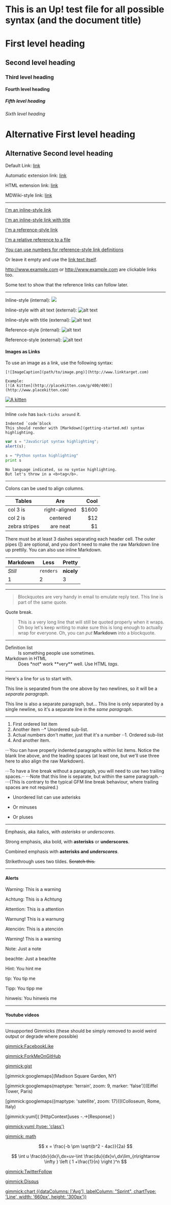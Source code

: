 # This is an Up! test file for all possible syntax (and the document title)

# First level heading

## Second level heading

### Third level heading

#### Fourth level heading

##### Fifth level heading

###### Sixth level heading

Alternative First level heading
===============================

Alternative Second level heading
--------------------------------


Default Link: [link](index.md)

Automatic extension link: [link](index)

HTML extension link: [link](index.html)

MDWiki-style link: [link](!#index.md)

----------------

[I'm an inline-style link](https://www.google.com)

[I'm an inline-style link with title](https://www.google.com "Google's Homepage")

[I'm a reference-style link][Arbitrary case-insensitive reference text]

[I'm a relative reference to a file](../LICENSE.txt)

[You can use numbers for reference-style link definitions][1]

Or leave it empty and use the [link text itself].

http://www.example.com or <http://www.example.com> are clickable links too.

Some text to show that the reference links can follow later.

[arbitrary case-insensitive reference text]: https://www.mozilla.org
[1]: http://slashdot.org
[link text itself]: http://www.reddit.com

****************

Inline-style (internal):
![](img/menu-sample-dropdown.png)

Inline-style with alt text (external): 
![alt text](https://github.com/adam-p/markdown-here/raw/master/src/common/images/icon48.png)

Inline-style with title (external): 
![alt text](https://github.com/adam-p/markdown-here/raw/master/src/common/images/icon48.png "Logo Title Text 1")

Reference-style (internal): 
![alt text][menu-dropdown]

Reference-style (external): 
![alt text][logo]

[logo]: https://github.com/adam-p/markdown-here/raw/master/src/common/images/icon48.png "Logo Title Text 2"
[menu-dropdown]: img/menu-sample-dropdown.png "Menu Dropdown Sample"

#### Images as Links

To use an image as a link, use the following syntax:

    [![ImageCaption](path/to/image.png)](http://www.linktarget.com)

    Example:
    [![A kitten](http://placekitten.com/g/400/400)](http://www.placekitten.com)

[![A kitten](http://placekitten.com/g/400/400)](http://www.placekitten.com)

----------------

Inline `code` has `back-ticks around` it.

    Indented `code`block
    This should render with [Markdown](getting-started.md) syntax highlighting.

```javascript
var s = "JavaScript syntax highlighting";
alert(s);
```
 
```python
s = "Python syntax highlighting"
print s
```
 
```
No language indicated, so no syntax highlighting. 
But let's throw in a <b>tag</b>.
```

****************

Colons can be used to align columns.

| Tables        | Are           | Cool  |
| ------------- |:-------------:| -----:|
| col 3 is      | right-aligned | $1600 |
| col 2 is      | centered      |   $12 |
| zebra stripes | are neat      |    $1 |

There must be at least 3 dashes separating each header cell.
The outer pipes (|) are optional, and you don't need to make the 
raw Markdown line up prettily. You can also use inline Markdown.

Markdown | Less | Pretty
--- | --- | ---
*Still* | `renders` | **nicely**
1 | 2 | 3

----------------

> Blockquotes are very handy in email to emulate reply text.
> This line is part of the same quote.

Quote break.

> This is a very long line that will still be quoted properly when it wraps. Oh boy let's keep writing to make sure this is long enough to actually wrap for everyone. Oh, you can *put* **Markdown** into a blockquote. 

________________

<dl>
  <dt>Definition list</dt>
  <dd>Is something people use sometimes.</dd>

  <dt>Markdown in HTML</dt>
  <dd>Does *not* work **very** well. Use HTML <em>tags</em>.</dd>
</dl>

- - - - - - - - -

Here's a line for us to start with.

This line is separated from the one above by two newlines, so it will be a *separate paragraph*.

This line is also a separate paragraph, but...
This line is only separated by a single newline, so it's a separate line in the *same paragraph*.

________________

1. First ordered list item
2. Another item
⋅⋅* Unordered sub-list. 
1. Actual numbers don't matter, just that it's a number
⋅⋅1. Ordered sub-list
4. And another item.

⋅⋅⋅You can have properly indented paragraphs within list items. Notice the blank line above, and the leading spaces (at least one, but we'll use three here to also align the raw Markdown).

⋅⋅⋅To have a line break without a paragraph, you will need to use two trailing spaces.⋅⋅
⋅⋅⋅Note that this line is separate, but within the same paragraph.⋅⋅
⋅⋅⋅(This is contrary to the typical GFM line break behaviour, where trailing spaces are not required.)

* Unordered list can use asterisks
- Or minuses
+ Or pluses

* * * * * * * *

Emphasis, aka italics, with *asterisks* or _underscores_.

Strong emphasis, aka bold, with **asterisks** or __underscores__.

Combined emphasis with **asterisks and _underscores_**.

Strikethrough uses two tildes. ~~Scratch this.~~

* * * * * * * *

#### Alerts

Warning: This is a warning

Achtung: This is a Achtung

Attention: This is a attention

Warnung! This is a warnung

Atención: This is a atención

Warning! This is a warning

Note: Just a note

beachte: Just a beachte

Hint: You hint me

tip: You tip me

Tipp: You tipp me

hinweis: You hinweis me

_ _ _ _ _ _ _ _ _


#### Youtube videos

[](http://www.youtube.com/watch?v=Lc-vINJmhNk)

[](https://www.youtube.com/watch?v=JuyB7NO0EYY)

[](https://youtu.be/PTdzCAGH3lU)

_ _ _ _ _ _ _ _ _

Unsupported Gimmicks (these should be simply removed to avoid weird output or degrade where possible)

[gimmick:FacebookLike](http://www.facebook.com)

[gimmick:ForkMeOnGitHub](http://www.github.com/)

[gimmick:gist](5641564)

[gimmick:googlemaps](Madison Square Garden, NY)

[gimmick:googlemaps(maptype: 'terrain', zoom: 9, marker: 'false')](Eiffel Tower, Paris)

[gimmick:googlemaps({maptype: 'satellite', zoom: 17})](Colloseum, Rome, Italy)

[gimmick:yuml]( [HttpContext]uses -.->[Response] )

[gimmick:yuml (type: 'class')]([User|+Forename;+Surname;+HashedPassword;-Salt])

[gimmick: math]()

$$ x = \frac{-b \pm \sqrt{b^2 - 4ac}}{2a} $$

$$ \int u \frac{dv}{dx}\,dx=uv-\int
\frac{du}{dx}v\,dx\lim_{n\rightarrow \infty }
\left (  1 +\frac{1}{n} \right )^n
$$


[gimmick:TwitterFollow](@twitter)

[gimmick:Disqus](twitter)

[gimmick:chart ({dataColumns: ['Avg'], labelColumn: "Sprint", chartType: 'Line', width: '660px', height: '300px'})]()
